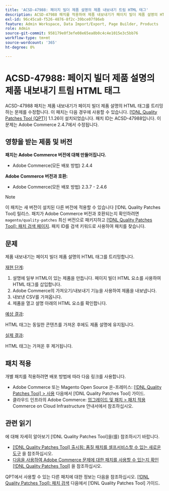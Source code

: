 ```yaml
---
title: 'ACSD-47988: 페이지 빌더 제품 설명의 제품 내보내기 트림 HTML 태그'
description: ACSD-47988 패치를 적용하여 제품 내보내기가 페이지 빌더 제품 설명의 HTML 태그를 트리밍하는 Adobe Commerce 문제를 해결합니다.
exl-id: 96c45ca8-f526-4876-8f2c-39bce07f86eb
feature: Admin Workspace, Data Import/Export, Page Builder, Products
role: Admin
source-git-commit: 958179e0f3efe08e65ea8b0c4c4e1015e3c5bb76
workflow-type: tm+mt
source-wordcount: '365'
ht-degree: 0%

---
```


# ACSD-47988: 페이지 빌더 제품 설명의 제품 내보내기 트림 HTML 태그

ACSD-47988 패치는 제품 내보내기가 페이지 빌더 제품 설명의 HTML 태그를 트리밍하는 문제를 수정합니다. 이 패치는 다음 경우에 사용할 수 있습니다. [[!DNL Quality Patches Tool (QPT)]](/help/announcements/adobe-commerce-announcements/magento-quality-patches-released-new-tool-to-self-serve-quality-patches.md) 1.1.26이 설치되었습니다. 패치 ID는 ACSD-47988입니다. 이 문제는 Adobe Commerce 2.4.7에서 수정됩니다.

## 영향을 받는 제품 및 버전

**패치는 Adobe Commerce 버전에 대해 만들어집니다.**

* Adobe Commerce(모든 배포 방법) 2.4.4

**Adobe Commerce 버전과 호환:**

* Adobe Commerce(모든 배포 방법) 2.3.7 - 2.4.6

>[!NOTE]
>
>이 패치는 새 버전이 설치된 다른 버전에 적용할 수 있습니다 [!DNL Quality Patches Tool] 릴리스. 패치가 Adobe Commerce 버전과 호환되는지 확인하려면 `magento/quality-patches` 최신 버전으로 패키지하고 [[!DNL Quality Patches Tool]: 패치 검색 페이지](https://experienceleague.adobe.com/tools/commerce-quality-patches/index.html). 패치 ID를 검색 키워드로 사용하여 패치를 찾습니다.

## 문제

제품 내보내기는 페이지 빌더 제품 설명의 HTML 태그를 트리밍합니다.

<u>재현 단계</u>:

1. 설명에 일부 HTML이 있는 제품을 만듭니다. 페이지 빌더 HTML 요소를 사용하여 HTML 태그를 삽입합니다.
1. Adobe Commerce의 가져오기/내보내기 기능을 사용하여 제품을 내보냅니다.
1. 내보낸 CSV를 가져옵니다.
1. 제품을 열고 설명 아래의 HTML 요소를 확인합니다.

<u>예상 결과</u>:

HTML 태그는 동일한 콘텐츠를 가져온 후에도 제품 설명에 유지됩니다.

<u>실제 결과</u>:

HTML 태그는 가져온 후 제거됩니다.

## 패치 적용

개별 패치를 적용하려면 배포 방법에 따라 다음 링크를 사용합니다.

* Adobe Commerce 또는 Magento Open Source 온-프레미스: [[!DNL Quality Patches Tool] > 사용](https://experienceleague.adobe.com/docs/commerce-operations/tools/quality-patches-tool/usage.html) 다음에서 [!DNL Quality Patches Tool] 가이드.
* 클라우드 인프라의 Adobe Commerce: [업그레이드 및 패치 > 패치 적용](https://experienceleague.adobe.com/docs/commerce-cloud-service/user-guide/develop/upgrade/apply-patches.html) Commerce on Cloud Infrastructure 안내서에서 참조하십시오.

## 관련 읽기

에 대해 자세히 알아보기 [!DNL Quality Patches Tool]을(를) 참조하시기 바랍니다.

* [[!DNL Quality Patches Tool] 출시됨: 품질 패치를 셀프서비스할 수 있는 새로운 도구](/help/announcements/adobe-commerce-announcements/magento-quality-patches-released-new-tool-to-self-serve-quality-patches.md) 을 참조하십시오.
* [다음을 사용하여 Adobe Commerce 문제에 대한 패치를 사용할 수 있는지 확인 [!DNL Quality Patches Tool]](/help/support-tools/patches-available-in-qpt-tool/check-patch-for-magento-issue-with-magento-quality-patches.md) 을 참조하십시오.

QPT에서 사용할 수 있는 다른 패치에 대한 정보는 다음을 참조하십시오. [[!DNL Quality Patches Tool]: 패치 검색](https://experienceleague.adobe.com/tools/commerce-quality-patches/index.html) 다음에서 [!DNL Quality Patches Tool] 가이드.
